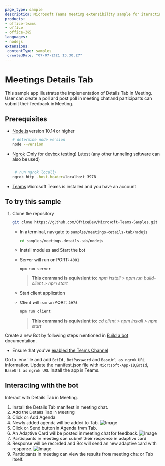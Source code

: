 ```yaml
---
page_type: sample
description: Microsoft Teams meeting extensibility sample for iteracting with Details Tab in-meeting
products:
- office-teams
- office
- office-365
languages:
- nodejs
extensions:
 contentType: samples
 createdDate: "07-07-2021 13:38:27"
---
```


# Meetings Details Tab

This sample app illustrates the implementation of Details Tab in Meeting. User can create a poll and post poll in meeting chat and participants can submit their feedback in Meeting.

## Prerequisites

- [Node.js](https://nodejs.org) version 10.14 or higher

    ```bash
    # determine node version
    node --version
    ```

      
 - [Ngrok](https://ngrok.com/download) (Only for devbox testing) Latest (any other tunneling      software       can also be used)
    ```bash

     # run ngrok locally
    ngrok http -host-header=localhost 3978
    ```
- [Teams](https://teams.microsoft.com) Microsoft Teams is installed and you have an account

## To try this sample

1. Clone the repository

    ```bash
    git clone https://github.com/OfficeDev/Microsoft-Teams-Samples.git
    ```

    - In a terminal, navigate to `samples/meetings-details-tab/nodejs`

        ```bash
        cd samples/meetings-details-tab/nodejs
        ```

    - Install modules and Start the bot
    - Server will run on PORT:  `4001`

        ```bash
        npm run server
        ```

        > **This command is equivalent to:**
        _npm install > npm run build-client > npm start_

    - Start client application
    - Client will run on PORT:  `3978`

        ```bash
        npm run client
        ```
        
        > **This command is equivalent to:**
         _cd client > npm install > npm start_

Create a new Bot by following steps mentioned in [Build a bot](https://docs.microsoft.com/en-us/microsoftteams/platform/bots/what-are-bots?view=msteams-client-js-latest#build--a-bot-for-teams-with-the-microsoft-bot-framework) documentation.

- Ensure that you've [enabled the Teams Channel](https://docs.microsoft.com/en-us/azure/bot-service/channel-connect-teams?view=azure-bot-service-4.0)

Go to .env file  and add ```BotId``` ,  ```BotPassword``` and ```BaseUrl as ngrok URL``` information.
Update the manifest.json file with ```Microsoft-App-ID```,```BotId```, ```BaseUrl as ngrok URL```
Install the app in Teams. 


## Interacting with the bot

Interact with Details Tab in Meeting.

1. Install the Details Tab manifest in meeting chat.
2. Add the Details Tab in Meeting
3. Click on Add Agenda
4. Newly added agenda will be added to Tab.
![Image](https://user-images.githubusercontent.com/50989436/120268903-5af02c00-c2c4-11eb-9061-c8af7436715e.png)
5. Click on Send button in Agenda from Tab.
6. An Adaptive Card will be posted in meeting chat for feedback.
![Image](https://user-images.githubusercontent.com/50989436/120431715-7c214d00-c396-11eb-8919-0dbb6192ce22.png)
7. Participants in meeting can submit their response in adaptive card
8. Response will be recorded and Bot will send an new adaptive card with response.
![Image](https://user-images.githubusercontent.com/50989436/120431763-92c7a400-c396-11eb-8daf-dce922b380ad.png)
9. Participants in meeting can view the results from meeting chat or Tab itself.


